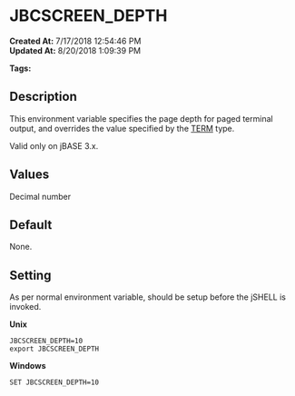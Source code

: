 # JBCSCREEN_DEPTH

**Created At:** 7/17/2018 12:54:46 PM  
**Updated At:** 8/20/2018 1:09:39 PM  

**Tags:**
<badge text='terminal' vertical='middle' />
<badge text='environment variables' vertical='middle' />

## Description

This environment variable specifies the page depth for paged terminal output, and overrides the value specified by the [TERM](term) type.

Valid only on jBASE 3.x.



## Values

Decimal number



## Default

None.



## Setting

As per normal environment variable, should be setup before the jSHELL is invoked.

**Unix**

```
JBCSCREEN_DEPTH=10
export JBCSCREEN_DEPTH
```

**Windows**

```
SET JBCSCREEN_DEPTH=10
```
